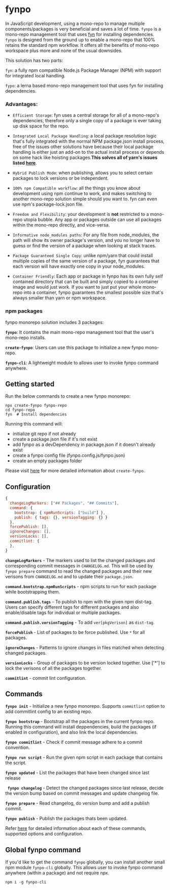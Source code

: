 # fynpo

In JavaScript development, using a mono-repo to manage multiple components/packages is very beneficial and saves a lot of time. `fynpo` is a mono-repo management tool that uses [fyn](https://www.npmjs.com/package/fyn) for installing dependencies. `fynpo` is designed from the ground up to enable a mono-repo that 100% retains the standard npm workflow.  It offers all the benefits of mono-repo workspace plus more and none of the usual downsides.

This solution has two parts: 

`fyn`: a fully npm compatible Node.js Package Manager (NPM) with support for integrated local handling.

`fypo`: a lerna based mono-repo management tool that uses fyn for installing dependencies.

### Advantages:
- `Efficient Storage`: fyn uses a central storage for all of a mono-repo's dependencies, therefore only a single copy of a package is ever taking up disk space for the repo.

- `Integrated Local Package Handling`: a local package resolution logic that's fully integrated with the normal NPM package.json install process, free of the issues other solutions have because their local package handling is either just an add-on to the actual install process or depends on some hack like hoisting packages.**This solves all of yarn's issues listed [here](https://classic.yarnpkg.com/en/docs/workspaces/#toc-limitations-caveats)**.

- `Hybrid Publish Mode`: when publishing, allows you to select certain packages to lock versions or be independent.

- `100% npm Compatible workflow`: all the things you know about development using npm continue to work, and makes switching to another mono-repo solution simple should you want to. fyn can even use npm's package-lock.json file.

- `Freedom and Flexibility`: your development is **not** restricted to a mono-repo utopia bubble.  Any app or packages outside can use all packages within the mono-repo directly, and vice-versa. 

- `Informative node_modules paths`: For any file from node_modules, the path will show its owner package's version, and you no longer have to guess or find the version of a package when looking at stack traces.

- `Package Guaranteed Single Copy`: unlike npm/yarn that could install multiple copies of the same version of a package, fyn guarantees that each version will have exactly one copy in your node_modules.

- `Container Friendly`: 	Each app or package in fynpo has its own fully self contained directory that can be built and simply copied to a container image and would just work. If you want to just put your whole mono-repo into a container, fynpo guarantees the smallest possible size that's always smaller than yarn or npm workspace.

### npm packages

fynpo monorepo solution includes 3 packages:

**`fynpo`**: It contains the main mono-repo management tool that the user's mono-repo installs.

**`create-fynpo`**: Users can use this package to  initialize a new fynpo mono-repo. 

**`fynpo-cli`**: A lightweight module to allows user to invoke fynpo command anywhere.

## Getting started

Run the below commands to create a new fynpo monorepo:

```
npx create-fynpo fynpo-repo
cd fynpo-repo
fyn  # Install dependencies
```

Running this command will:
 - initialize git repo if not already
 - create a package.json file if it's not exist
 - add fynpo as a devDependency in package.json if it doesn't already exist
 - create a fynpo config file (fynpo.config.js/fynpo.json)
 - create an empty packages folder

Please visit [here](https://github.com/electrode-io/fynpo/blob/master/packages/create-fynpo/README.md) for more detailed information about `create-fynpo`.

## Configuration

```javascript
{
  changeLogMarkers: ["## Packages", "## Commits"],
  command: { 
    bootstrap: { npmRunScripts: ["build"] },
    publish: { tags: {}, versionTagging: {} }
  },
  forcePublish: [],
  ignoreChanges: [],
  versionLocks: [],
  commitlint: {
  },
}
```
**`changeLogMarkers`** - The markers used to list the changed packages and corresponding commit messages in `CHANGELOG.md`. This will be used by `fynpo prepare` command to read the changed packages and their new verisons from `CHANGELOG.md` and to update their `package.json`.

**`command.bootstrap.npmRunScripts`** - npm scripts to run for each package while bootstrapping them.

**`command.publish.tags`** - To publish to npm with the given npm dist-tag. Users can specify different tags for different packages and also enable/disable tags for individual or multiple packages.

**`command.publish.versionTagging`** - To add `ver[pkgVerison]` as `dist-tag`.

**`forcePublish`** - List of packages to be force published. Use `*` for all packages.

**`ignoreChanges`** - Patterns to ignore changes in files matched when detecting changed packages.

**`versionLocks`** - Group of packages to be version locked together. Use ['*'] to lock the verisons of all the packages together.

**`commitlint`** - commit lint configuration.

## Commands

**`fynpo init`** - Initialize a new fynpo monorepo. Supports `commitlint` option to add commitlint config to an existing repo.

**`fynpo bootstrap`** - Bootstrap all the packages in the current fynpo repo. Running this command will install deppendencies, build the packages (if enabled in configuration), and also link the local dependencies.

**`fynpo commitlint`** - Check if commit message adhere to a commit convention.

**`fynpo run script`** - Run the given npm script in each package that contains the script.

**`fynpo updated`** - List the packages that have been changed since last release

**` fynpo changelog`** - Detect the changed packages since last release, decide the version bump based on commit messages and update changelog file.

**`fynpo prepare`** - Read changelog, do version bump and add a publish commit.

**`fynpo publish`** - Publish the packages thats been updated.


Refer [here](https://github.com/electrode-io/fynpo/blob/master/packages/fynpo/README.md) for detailed information about each of these commands, supported options and configuration.

## Global fynpo command

If you'd like to get the command `fynpo` globally, you can install another small npm module `fynpo-cli` globally. This allows user to invoke fynpo command anywhere (within a package) and not require npx.

```
npm i -g fynpo-cli
```

 




